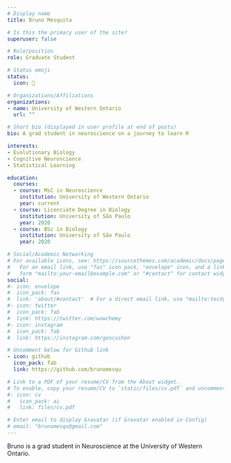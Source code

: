 ```yaml
---
# Display name
title: Bruno Mesquita

# Is this the primary user of the site?
superuser: false

# Role/position
role: Graduate Student

# Status emoji
status:
  icon: 🦖

# Organizations/Affiliations
organizations:
- name: University of Western Ontario
  url: ""

# Short bio (displayed in user profile at end of posts)
bio: A grad student in neuroscience on a journey to learn R

interests:
- Evolutionary Biology
- Cognitive Neuroscience
- Statistical Learning

education:
  courses:
  - course: MsC in Neuroscience
    institution: University of Western Ontario
    year: current
  - course: Licenciate Degree in Biology
    institution: University of São Paulo
    year: 2020
  - course: BSc in Biology
    institution: University of São Paulo
    year: 2020

# Social/Academic Networking
# For available icons, see: https://sourcethemes.com/academic/docs/page-builder/#icons
#   For an email link, use "fas" icon pack, "envelope" icon, and a link in the
#   form "mailto:your-email@example.com" or "#contact" for contact widget.
social:
#- icon: envelope
#  icon_pack: fas
#  link: 'about/#contact'  # For a direct email link, use "mailto:test@example.org".
#- icon: twitter
#  icon_pack: fab
#  link: https://twitter.com/wowchemy
#- icon: instagram
#  icon_pack: fab
#  link: https://instagram.com/geocushen

# Uncomment below for Github link
- icon: github
  icon_pack: fab
  link: https://github.com/brunomesqu

# Link to a PDF of your resume/CV from the About widget.
# To enable, copy your resume/CV to `static/files/cv.pdf` and uncomment the lines below.
#- icon: cv
#   icon_pack: ai
#   link: files/cv.pdf

# Enter email to display Gravatar (if Gravatar enabled in Config)
# email: "brunomesqu@gmail.com"
---
```


Bruno is a grad student in Neuroscience at the University of Western Ontario.
